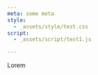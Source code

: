 ```yaml
---
meta: some meta
style:
  - _assets/style/test.css
script:
  - _assets/script/test1.js

---
```


Lorem